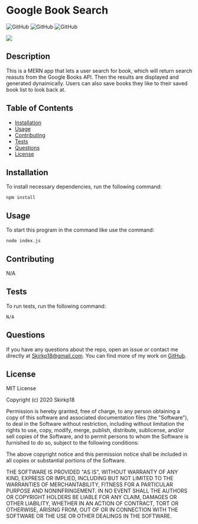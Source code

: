 # Google Book Search

![GitHub](https://img.shields.io/github/downloads/Skirkp18/Google-Book-Search/total) ![GitHub](https://img.shields.io/github/languages/top/Skirkp18/Google-Book-Search) ![GitHub](https://img.shields.io/badge/license-MIT-green?style=flat) 

<img src="../Google-Book-Search/client/public/Google_Book_Search_App.jpg">

## Description
This is a MERN app that lets a user search for book, which will return search reasuts from the Google Books API. Then the results are displayed and generated dynaimically. Users can also save books they like to their saved book list to look back at.
## Table of Contents 
  - [Installation](#installation)
  - [Usage](#usage)
  - [Contributing](#contributing)
  - [Tests](#tests)
  - [Questions](#questions)
  - [License](#license)
## Installation
To install necessary dependencies, run the following command:
``` 
npm install
```
## Usage
To start this program in the command like use the command:
``` 
node index.js
```
## Contributing
N/A
## Tests
To run tests, run the following command:
```
N/A
```
## Questions
If you have any questions about the repo, open an issue or contact me directly at Skirkp18@gmail.com. You can find more of my work on [GitHub](https://github.com/Skirkp18).
## License
MIT License

Copyright (c) 2020 Skirkp18

Permission is hereby granted, free of charge, to any person obtaining a copy
of this software and associated documentation files (the "Software"), to deal
in the Software without restriction, including without limitation the rights
to use, copy, modify, merge, publish, distribute, sublicense, and/or sell
copies of the Software, and to permit persons to whom the Software is
furnished to do so, subject to the following conditions:

The above copyright notice and this permission notice shall be included in all
copies or substantial portions of the Software.

THE SOFTWARE IS PROVIDED "AS IS", WITHOUT WARRANTY OF ANY KIND, EXPRESS OR
IMPLIED, INCLUDING BUT NOT LIMITED TO THE WARRANTIES OF MERCHANTABILITY,
FITNESS FOR A PARTICULAR PURPOSE AND NONINFRINGEMENT. IN NO EVENT SHALL THE
AUTHORS OR COPYRIGHT HOLDERS BE LIABLE FOR ANY CLAIM, DAMAGES OR OTHER
LIABILITY, WHETHER IN AN ACTION OF CONTRACT, TORT OR OTHERWISE, ARISING FROM,
OUT OF OR IN CONNECTION WITH THE SOFTWARE OR THE USE OR OTHER DEALINGS IN THE
SOFTWARE.
